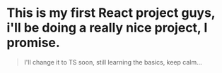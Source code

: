 # This is my first React project guys, i'll be doing a really nice project, I promise.
> I'll change it to TS soon, still learning the basics, keep calm... 
